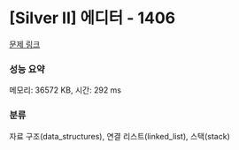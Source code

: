 # [Silver II] 에디터 - 1406 

[문제 링크](https://www.acmicpc.net/problem/1406) 

### 성능 요약

메모리: 36572 KB, 시간: 292 ms

### 분류

자료 구조(data_structures), 연결 리스트(linked_list), 스택(stack)

